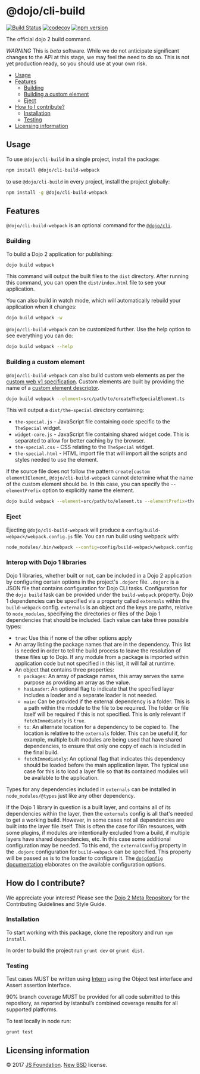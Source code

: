 # @dojo/cli-build

[![Build Status](https://travis-ci.org/dojo/cli-build.svg?branch=master)](https://travis-ci.org/dojo/cli-build)
[![codecov](https://codecov.io/gh/dojo/cli-build/branch/master/graph/badge.svg)](https://codecov.io/gh/dojo/cli-build)
[![npm version](https://badge.fury.io/js/%40dojo%2Fcli-build-webpack.svg)](https://badge.fury.io/js/%40dojo%2Fcli-build-webpack)

The official dojo 2 build command.

*WARNING* This is _beta_ software. While we do not anticipate significant changes to the API at this stage, we may feel the need to do so. This is not yet production ready, so you should use at your own risk. 

- [Usage](#usage)
- [Features](#features)
  - [Building](#building)
  - [Building a custom element](#building-a-custom-element)
  - [Eject](#eject)
- [How to I contribute?](#how-do-i-contribute)
  - [Installation](#installation)
  - [Testing](#testing)
- [Licensing information](#licensing-information)

## Usage

To use `@dojo/cli-build` in a single project, install the package:

```bash
npm install @dojo/cli-build-webpack
```

to use `@dojo/cli-build` in every project, install the project globally:

```bash
npm install -g @dojo/cli-build-webpack
```

## Features

`@dojo/cli-build-webpack` is an optional command for the [`@dojo/cli`](https://github.com/dojo/cli).

### Building

To build a Dojo 2 application for publishing:

```bash
dojo build webpack
```

This command will output the built files to the `dist` directory.  After running this command, you can open the `dist/index.html` file to see your application.

You can also build in watch mode, which will automatically rebuild your application when it changes:

```bash
dojo build webpack -w
```

`@dojo/cli-build-webpack` can be customized further. Use the help option to see everything you can do:

```bash
dojo build webpack --help
```

### Building a custom element

`@dojo/cli-build-webpack` can also build custom web elements as per the [custom web v1 specification](https://www.w3.org/TR/2016/WD-custom-elements-20161013/). Custom elements are built by providing the name of a [custom element descriptor](https://github.com/dojo/widget-core#web-components).

```bash
dojo build webpack --element=src/path/to/createTheSpecialElement.ts
```

This will output a `dist/the-special` directory containing:

* `the-special.js` - JavaScript file containing code specific to the `TheSpecial` widget.
* `widget-core.js` - JavaScript file containing shared widget code. This is separated to allow for better caching by the browser.
* `the-special.css` - CSS relating to the `TheSpecial` widget.
* `the-special.html` - HTML import file that will import all the scripts and styles needed to use the element.

If the source file does not follow the pattern `create[custom element]Element`, `@dojo/cli-build-webpack` cannot determine what the name of the custom element should be. In this case, you can specify the `--elementPrefix` option to explicitly name the element.

```bash
dojo build webpack --element=src/path/to/element.ts --elementPrefix=the-special
```

### Eject

Ejecting `@dojo/cli-build-webpack` will produce a `config/build-webpack/webpack.config.js` file. You can run build using webpack with:

```bash
node_modules/.bin/webpack --config=config/build-webpack/webpack.config.js
```

### Interop with Dojo 1 libraries
Dojo 1 libraries, whether built or not, can be included in a Dojo 2 application by configuring certain options in the project's `.dojorc` file.
 `.dojorc` is a JSON file that contains configuration for Dojo CLI tasks. Configuration for the `dojo build` task can be provided under the `build-webpack` property. Dojo 1 dependencies can be specified via a property called `externals` within the `build-webpack` config.
 `externals` is an object and the keys are paths, relative to `node_modules`, specifying the directories or files of the Dojo 1 dependencies that should be included. Each value can take three possible types:
 * `true`: Use this if none of the other options apply
 * An array listing the package names that are in the dependency. This list is needed in order to tell the build process to leave the resolution of these
 files up to Dojo. If any module from a package is imported within application code but not specified in this list, it will fail at runtime.
 * An object that contains three properties:
    * `packages`: An array of package names, this array serves the same purpose as providing an array as the value.
    * `hasLoader`: An optional flag to indicate that the specified layer includes a loader and a separate loader is not needed.
    * `main`: Can be provided if the external dependency is a folder. This is a path within the module to the file to be required. The folder or file
     itself will be required if this is not specified. This is only relevant if `fetchImmediately` is `true`.
    * `to`: An alternate location for a dependency to be copied to. The location is relative to the `externals`
     folder. This can be useful if, for example, multiple built modules are being used that have shared dependencies, to ensure that only one copy
     of each is included in the final build.
    * `fetchImmediately`: An optional flag that indicates this dependency should be loaded before the main application layer. The typical use case
    for this is to load a layer file so that its contained modules will be available to the application.

Types for any dependencies included in `externals` can be installed in `node_modules/@types` just like any other dependency.

If the Dojo 1 library in question is a built layer, and contains all of its dependencies within the layer, then the `externals` config is all that's needed to get a working build.
However, in some cases not all dependencies are built into the layer file itself. This is often the case for i18n resources, with some plugins, if modules
are intentionally excluded from a build, if multiple layers have shared dependencies, etc. In this case some additional configuration may be needed.
To this end, the `externalConfig` property in the `.dojorc` configuration for `build-webpack` can be specified. This property will be passed as is to
 the loader to configure it. The [`dojoConfig` documentation](https://dojotoolkit.org/documentation/tutorials/1.10/dojo_config/) elaborates on the
  available configuration options.

## How do I contribute?

We appreciate your interest!  Please see the [Dojo 2 Meta Repository](https://github.com/dojo/meta#readme) for the
Contributing Guidelines and Style Guide.

### Installation

To start working with this package, clone the repository and run `npm install`.

In order to build the project run `grunt dev` or `grunt dist`.

### Testing

Test cases MUST be written using [Intern](https://theintern.github.io) using the Object test interface and Assert assertion interface.

90% branch coverage MUST be provided for all code submitted to this repository, as reported by istanbul’s combined coverage results for all supported platforms.

To test locally in node run:

`grunt test`

## Licensing information

© 2017 [JS Foundation](https://js.foundation/). [New BSD](http://opensource.org/licenses/BSD-3-Clause) license.
